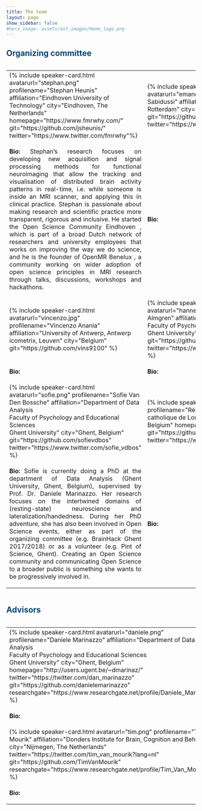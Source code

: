 ```yaml
---
title: The team
layout: page
show_sidebar: false
#hero_image: assets/ext_images/Home_logo.png
---
```


## <span style="color:#004777"> Organizing committee </span>

<div style="overflow-x:auto;">
<table border="0" cellpadding="0 15px 0 15px;">

<tr>
<td width="500px" align="left" valign="center">
<a name="stephan"></a>
{% include speaker-card.html
  avatarurl="stephan.png"
  profilename="Stephan Heunis"
  affiliation="Eindhoven University of Technology"
  city="Eindhoven, The Netherlands"
  homepage="https://www.fmrwhy.com/"
  git="https://github.com/jsheunis/"
  twitter="https://www.twitter.com/fmrwhy"%}
</td>

<td width="500px" align="left" valign="center">
<a name="emanoel"></a>
{% include speaker-card.html
  avatarurl="emanoel.jpg"
  profilename="Emanoel Sabidussi"
  affiliation="University Medical Center Rotterdam"
  city="Rotterdam, The Netherlands"
  git="https://github.com/Emanoel-sabidussi"
  twitter="https://www.twitter.com/sabidussi"%}
</td>
</tr>

<tr>                                                                                                                                                                                              
<td width="50%" align="left" valign="center">
<p align="justify"><b>Bio:</b> Stephan’s research focuses on developing new acquisition and signal processing methods for functional neuroimaging that allow the tracking and visualisation of distributed brain activity patterns in real-time, i.e. while someone is inside an MRI scanner, and applying this in clinical practice. Stephan is passionate about making research and scientific practice more transparent, rigorous and inclusive. He started the Open Science Community Eindhoven , which is part of a broad Dutch network of researchers and university employees that works on improving the way we do science, and he is the founder of OpenMR Benelux , a community working on wider adoption of open science principles in MRI research through talks, discussions, workshops and hackathons.</p>
</td>
<td width="50%" align="left" valign="center">   
<p align="justify"><b>Bio:</b> </p>
</td>
</tr>

<tr>
<td width="50%" align="left" valign="center">
<a name="vincenzo"></a>
{% include speaker-card.html
  avatarurl="vincenzo.jpg"
  profilename="Vincenzo Anania"
  affiliation="University of Antwerp, Antwerp <br> icometrix, Leuven"
  city="Belgium"
  git="https://github.com/vins9100" %}
</td>

<td width="50%" align="left" valign="center"> 
<a name="hannes"></a>
{% include speaker-card.html
  avatarurl="hannes.png"
  profilename="Hannes Almgren"
  affiliation="Department of Data Analysis <br> Faculty of Psychology and Educational Sciences <br> Ghent University"
  city="Ghent, Belgium"
  git="https://github.com/halmgren"
  twitter="https://www.twitter.com/Hannes_Almgren" %}  
</td>
</tr>

<tr>
<td width="50%" align="left" valign="center">
<p align="justify"><b>Bio:</b> </p> 
</td>
<td width="50%" align="left" valign="center">
<p align="justify"><b>Bio:</b> </p>
</td>
</tr>

<tr>
<td width="50%" align="left" valign="center">
<a name="sofie"></a>
{% include speaker-card.html
  avatarurl="sofie.png"
  profilename="Sofie Van Den Bossche"
  affiliation="Department of Data Analysis <br> Faculty of Psychology and Educational Sciences <br> Ghent University"
  city="Ghent, Belgium"
  git="https://github.com/sofievdbos"
  twitter="https://www.twitter.com/sofie_vdbos" %}
</td>

<td width="50%" align="left" valign="center">
<a name="remi"></a>
{% include speaker-card.html
  avatarurl="remi.png"
  profilename="Rémi Gau"
  affiliation="Université catholique de Louvain"
  city="Louvain-la-Neuve, Belgium"
  homepage="https://remi-gau.github.io/"
  git="https://github.com/Remi-Gau"
  twitter="https://www.twitter.com/RemiGau"%}
</td>
</tr>

<tr>
<td width="50%" align="left" valign="center">
<p align="justify"><b>Bio:</b> Sofie is currently doing a PhD at the department of Data Analysis (Ghent University, Ghent, Belgium), supervised by Prof. Dr. Daniele Marinazzo. Her research focuses on the intertwined domains of (resting-state) neuroscience and lateralization/handedness. During her PhD adventure, she has also been involved in Open Science events, either as part of the organizing committee (e.g. BrainHack Ghent 2017/2018) or as a volunteer (e.g. Pint of Science, Ghent). Creating an Open Science community and communicating Open Science to a broader public is something she wants to be progressively involved in. </p>                                                                                                                                                                                
</td>
<td width="50%" align="left" valign="center">                                                                                                                                                                      
<p align="justify"><b>Bio:</b> </p>
</td>
</tr>

</table>
</div>

## <span style="color:#004777"> Advisors </span>

<div style="overflow-x:auto;">
<table border="0" cellpadding="0 15px 0 15px;">

<tr>
<td width="50%" align="left" valign="center">
<a name="daniele"></a>
{% include speaker-card.html
  avatarurl="daniele.png"
  profilename="Daniele Marinazzo"
  affiliation="Department of Data Analysis <br>Faculty of Psychology and Educational Sciences <br>Ghent University"
  city="Ghent, Belgium"
  homepage="http://users.ugent.be/~dmarinaz/"
  twitter="https://twitter.com/dan_marinazzo"                                                           git="https://github.com/danielemarinazzo"
  researchgate="https://www.researchgate.net/profile/Daniele_Marinazzo" %}
</td>

<td width="50%" align="left" valign="center">
<a name="natalia"></a>
{% include speaker-card.html
  avatarurl="natalia.png"
  profilename="Natalia Bielczyk"
  affiliation="Founder, Director and Chairperson Stichting Solaris Onderzoek en Ontwikkeling <br> <br> eLife Associate <br> <br> Career Development and Mentoring Manager Organization for Human Brain Mapping"
  twitter="https://www.twitter.com/nbielczyk_neuro"%}
</td>
</tr>

<tr>
<td width="50%" align="left" valign="center">
<p align="justify"><b>Bio:</b> </p>
</td>
<td width="50%" align="left" valign="center">
<p align="justify"><b>Bio:</b> </p>
</td>
</tr>

<tr>
<td width="50%" align="left" valign="center">
<a name="tim"></a>
{% include speaker-card.html
  avatarurl="tim.png"
  profilename="Tim van Mourik"
  affiliation="Donders Institute for Brain, Cognition and Behaviour"
  city="Nijmegen, The Netherlands"
  twitter="https://twitter.com/tim_van_mourik?lang=nl"                                  
  git="https://github.com/TimVanMourik"
  researchgate="https://www.researchgate.net/profile/Tim_Van_Mourik" %}
</td>
</tr>

<tr>
<td width="50%" align="left" valign="center">
<p align="justify"><b>Bio:</b> </p>
</td>
</tr>

</table>
</div>
